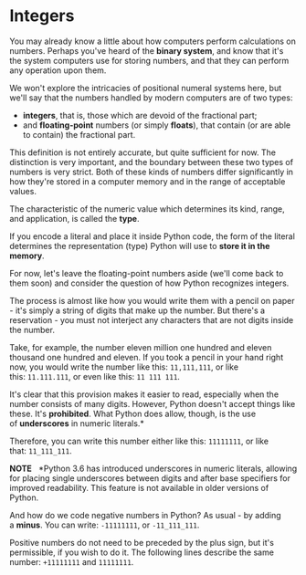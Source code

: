 Integers
========

You may already know a little about how computers perform calculations on numbers. Perhaps you've heard of the **binary system**, and know that it's the system computers use for storing numbers, and that they can perform any operation upon them.

We won't explore the intricacies of positional numeral systems here, but we'll say that the numbers handled by modern computers are of two types:

-   **integers**, that is, those which are devoid of the fractional part;
-   and **floating-point** numbers (or simply **floats**), that contain (or are able to contain) the fractional part.

This definition is not entirely accurate, but quite sufficient for now. The distinction is very important, and the boundary between these two types of numbers is very strict. Both of these kinds of numbers differ significantly in how they're stored in a computer memory and in the range of acceptable values.

The characteristic of the numeric value which determines its kind, range, and application, is called the **type**.

If you encode a literal and place it inside Python code, the form of the literal determines the representation (type) Python will use to **store it in the memory**.

For now, let's leave the floating-point numbers aside (we'll come back to them soon) and consider the question of how Python recognizes integers.

The process is almost like how you would write them with a pencil on paper - it's simply a string of digits that make up the number. But there's a reservation - you must not interject any characters that are not digits inside the number.

Take, for example, the number eleven million one hundred and eleven thousand one hundred and eleven. If you took a pencil in your hand right now, you would write the number like this: `11,111,111`, or like this: `11.111.111`, or even like this: `11 111 111`.

It's clear that this provision makes it easier to read, especially when the number consists of many digits. However, Python doesn't accept things like these. It's **prohibited**. What Python does allow, though, is the use of **underscores** in numeric literals.*

Therefore, you can write this number either like this: `11111111`, or like that: `11_111_111`.

**NOTE**   *Python 3.6 has introduced underscores in numeric literals, allowing for placing single underscores between digits and after base specifiers for improved readability. This feature is not available in older versions of Python.

And how do we code negative numbers in Python? As usual - by adding a **minus**. You can write: `-11111111`, or `-11_111_111`.

Positive numbers do not need to be preceded by the plus sign, but it's permissible, if you wish to do it. The following lines describe the same number: `+11111111` and `11111111`.